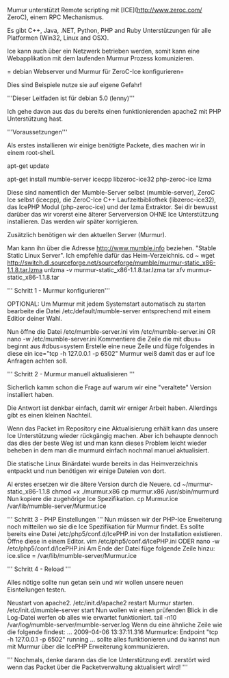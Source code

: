 Mumur unterstützt Remote scripting mit  [ICE](http://www.zeroc.com/ ZeroC), einem RPC Mechanismus.

Es gibt C++, Java, .NET, Python, PHP and Ruby Unterstützungen für alle Platformen (Win32, Linux and OSX).

Ice kann auch über ein Netzwerk betrieben werden, somit kann eine Webapplikation mit dem laufenden Murmur Prozess komunizieren.

= debian Webserver und Murmur für ZeroC-Ice konfigurieren=

Dies sind Beispiele nutze sie auf eigene Gefahr!

'''Dieser Leitfaden ist für debian 5.0 (lenny)'''

Ich gehe davon aus das du bereits einen funktionierenden apache2 mit PHP Unterstützung hast.

'''Voraussetzungen'''

Als erstes installieren wir einige benötigte Packete, dies machen wir in einem root-shell.

 apt-get update
 
 apt-get install mumble-server icecpp libzeroc-ice32 php-zeroc-ice lzma

Diese sind namentlich der Mumble-Server selbst (mumble-server), ZeroC Ice selbst (icecpp), die ZeroC-Ice C++ Laufzeitbibliothek (libzeroc-ice32), das IcePHP Modul (php-zeroc-ice) und der lzma Extraktor.
Sei dir bewusst darüber das wir vorerst eine älterer Serverversion OHNE Ice Unterstützung installieren. Das werden wir später korrigieren.

Zusätzlich benötigen wir den aktuellen Server (Murmur).

Man kann ihn über die Adresse http://www.mumble.info beziehen. "Stable Static Linux Server". Ich empfehle dafür das Heim-Verzeichnis.
 cd ~
 wget http://switch.dl.sourceforge.net/sourceforge/mumble/murmur-static_x86-1.1.8.tar.lzma
 unlzma -v murmur-static_x86-1.1.8.tar.lzma
 tar xfv murmur-static_x86-1.1.8.tar

''' Schritt 1 - Murmur konfigurieren'''

OPTIONAL: Um Murmur mit jedem Systemstart automatisch zu starten bearbeite die Datei /etc/default/mumble-server entsprechend mit einem Editior deiner Wahl.

Nun öffne die Datei /etc/mumble-server.ini
 vim /etc/mumble-server.ini
OR
 nano -w /etc/mumble-server.ini 
Kommentiere die Zeile die mit dbus= beginnt aus
 #dbus=system
Erstelle eine neue Zeile und füge folgendes in diese ein
 ice="tcp -h 127.0.0.1 -p 6502"
Murmur weiß damit das er auf Ice Anfragen achten soll.

''' Schritt 2 - Murmur manuell aktualisieren '''

Sicherlich kamm schon die Frage auf warum wir eine "veraltete" Version installiert haben.

Die Antwort ist denkbar einfach, damit wir erniger Arbeit haben. Allerdings gibt es einen kleinen Nachteil.

Wenn das Packet im Repository eine Aktualisierung erhält kann das unsere Ice Unterstützung wieder rückgängig machen. Aber ich behaupte dennoch das dies der beste Weg ist und man kann dieses Problem leicht wieder beheben in dem man die murmurd einfach nochmal manuel aktualisiert.

Die statische Linux Binärdatei wurde bereits in das Heimverzeichnis entpackt und nun benötigen wir einige Dateien von dort.

Al erstes ersetzen wir die ältere Version durch die Neuere.
 cd ~/murmur-static_x86-1.1.8
 chmod +x ./murmur.x86
 cp murmur.x86 /usr/sbin/murmurd
Nun kopiere die zugehörige Ice Spezifikation.
 cp Murmur.ice /var/lib/mumble-server/Murmur.ice

''' Schritt 3 - PHP Einstellungen '''
Nun müssen wir der PHP-Ice Erweiterung noch mitteilen wo sie die Ice Spezifikation für Murmur findet.
Es sollte bereits eine Datei /etc/php5/conf.d/IcePHP.ini von der Installation existieren.
Öffne diese in einem Editor.
 vim /etc/php5/conf.d/IcePHP.ini
ODER
 nano -w /etc/php5/conf.d/IcePHP.ini
Am Ende der Datei füge folgende Zeile hinzu:
 ice.slice = /var/lib/mumble-server/Murmur.ice
 
''' Schritt 4 - Reload '''

Alles nötige sollte nun getan sein und wir wollen unsere neuen Eisntellungen testen.

Neustart von apache2.
 /etc/init.d/apache2 restart
Murmur starten.
 /etc/init.d/mumble-server start
Nun wollen wir einen prüfenden Blick in die Log-Datei werfen ob alles wie erwartet funktioniert.
 tail -n10 /var/log/mumble-server/mumble-server.log
Wenn du eine ähnliche Zeile wie die folgende findest:
 ...
 <W>2009-04-06 13:37:11.316 MurmurIce: Endpoint "tcp -h 127.0.0.1 -p 6502" running
 ...
sollte alles funktionieren und du kannst nun mit Murmur über die IcePHP Erweiterung kommunizieren.

''' Nochmals, denke darann das die Ice Unterstützung evtl. zerstört wird wenn das Packet über die Packetverwaltung aktualisiert wird! '''


